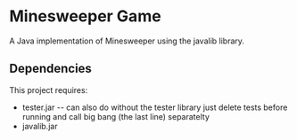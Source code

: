 # Minesweeper Game

A Java implementation of Minesweeper using the javalib library.

## Dependencies
This project requires:
- tester.jar -- can also do without the tester library just delete tests before running and call big bang (the last line) separatelty
- javalib.jar

